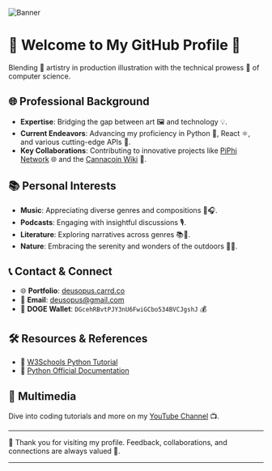 ![Banner]([https://images2.imgbox.com/5c/2e/Gh7J6Hhr_o.png](https://imgbox.com/f1GlGVyu))

# 🌟 Welcome to My GitHub Profile 🌟

Blending 🎨 artistry in production illustration with the technical prowess 💼 of computer science.

## 🌐 Professional Background

- **Expertise**: Bridging the gap between art 🖼️ and technology 💡.
- **Current Endeavors**: Advancing my proficiency in Python 🐍, React ⚛️, and various cutting-edge APIs 🚀.
- **Key Collaborations**: Contributing to innovative projects like [PiPhi Network](https://piphi.network) 🌐 and the [Cannacoin Wiki](https://wiki.cannacoin.org) 📜.

## 📚 Personal Interests

- **Music**: Appreciating diverse genres and compositions 🎵🎧.
- **Podcasts**: Engaging with insightful discussions 🎙️.
- **Literature**: Exploring narratives across genres 📚📖.
- **Nature**: Embracing the serenity and wonders of the outdoors 🌳🌲.

## 📞 Contact & Connect

- 🌐 **Portfolio**: [deusopus.carrd.co](https://deusopus.carrd.co)
- 📧 **Email**: [deusopus@gmail.com](mailto:deusopus@gmail.com)
- 🐶 **DOGE Wallet**: `DGcehRBvtPJY3nU6FwiGCbo534BVCJgshJ` 💰

## 🛠 Resources & References

- 📘 [W3Schools Python Tutorial](https://www.w3schools.com/python/default.asp)
- 📗 [Python Official Documentation](https://docs.python.org/3/)

## 🎥 Multimedia

Dive into coding tutorials and more on my [YouTube Channel](https://www.youtube.com/channel/UCT07DW6mr6LMqidFVxdblKw) 📺.

---

🙏 Thank you for visiting my profile. Feedback, collaborations, and connections are always valued 💖.

---

<!---
grasshaussoftware/grasshaussoftware is a unique repository because its `README.md` appears on your GitHub profile. Preview your changes anytime.
--->
